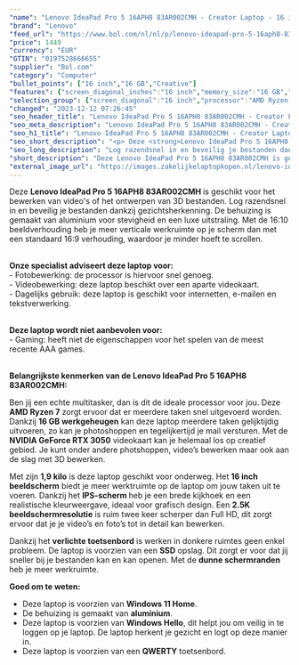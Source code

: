 ```yaml
---
"name": "Lenovo IdeaPad Pro 5 16APH8 83AR002CMH - Creator Laptop - 16 inch"
"brand": "Lenovo"
"feed_url": "https://www.bol.com/nl/nl/p/lenovo-ideapad-pro-5-16aph8-83ar002cmh-creator-laptop-16-inch/9300000151986321"
"price": 1449
"currency": "EUR"
"GTIN": "0197528666655"
"supplier": "Bol.com"
"category": "Computer"
"bullet_points": ["16 inch","16 GB","Creative"]
"features": {"screen_diagonal_inches":"16 inch","memory_size":"16 GB","purpose_laptop":"Creative"}
"selection_group": {"screen_diagonal":"16 inch","processor":"AMD Ryzen 7","changed_price_past_3_days":false,"product_family":"Ideapad"}
"changed": "2023-12-12 07:26:45"
"seo_header_title": "Lenovo IdeaPad Pro 5 16APH8 83AR002CMH - Creator Laptop - 16 inch"
"seo_meta_description": "Lenovo IdeaPad Pro 5 16APH8 83AR002CMH - Creator Laptop - 16 inch"
"seo_h1_title": "Lenovo IdeaPad Pro 5 16APH8 83AR002CMH - Creator Laptop - 16 inch"
"seo_short_description": "<p> Deze <strong>Lenovo IdeaPad Pro 5 16APH8 83AR002CMH </strong>is geschikt voor het bewerken van video's of het ontwerpen van 3D bestanden."
"seo_long_description": "Log razendsnel in en beveilig je bestanden dankzij gezichtsherkenning. De behuizing is gemaakt van aluminium voor stevigheid en een luxe uitstraling. Met de 16:10 beeldverhouding heb je meer verticale werkruimte op je scherm dan met een standaard 16:9 verhouding, waardoor je minder hoeft te scrollen. </p> <p> <br /><strong>Onze specialist adviseert deze laptop voor:</strong><br />- Fotobewerking: de processor is hiervoor snel genoeg. <br />- Videobewerking: deze laptop beschikt over een aparte videokaart. <br />- Dagelijks gebruik: deze laptop is geschikt voor internetten, e-mailen en tekstverwerking. </p> <p> <br /><strong>Deze laptop wordt niet aanbevolen voor:</strong><br />- Gaming: heeft niet de eigenschappen voor het spelen van de meest recente AAA games. </p> <p> <br /><strong>Belangrijkste kenmerken van de Lenovo IdeaPad Pro 5 16APH8 83AR002CMH:</strong> </p> <p> Ben jij een echte multitasker, dan is dit de ideale processor voor jou. Deze <strong>AMD Ryzen 7</strong> zorgt ervoor dat er meerdere taken snel uitgevoerd worden. Dankzij <strong>16 GB werkgeheugen</strong> kan deze laptop meerdere taken gelijktijdig uitvoeren, zo kan je photoshoppen en tegelijkertijd je mail versturen. Met de <strong>NVIDIA GeForce RTX 3050</strong> videokaart kan je helemaal los op creatief gebied. Je kunt onder andere photshoppen, video’s bewerken maar ook aan de slag met 3D bewerken. </p> <p> Met zijn <strong>1,9 kilo</strong> is deze laptop geschikt voor onderweg. Het <strong>16 inch beeldscherm</strong> biedt je meer werktruimte op de laptop om jouw taken uit te voeren. Dankzij het <strong>IPS-scherm </strong>heb je een brede kijkhoek en een realistische kleurweergave, ideaal voor grafisch design. Een <strong>2. 5K beeldschermresolutie</strong> is ruim twee keer scherper dan Full HD, dit zorgt ervoor dat je je video’s en foto’s tot in detail kan bewerken. </p> <p> Dankzij het <strong>verlichte toetsenbord</strong> is werken in donkere ruimtes geen enkel probleem. De laptop is voorzien van een <strong>SSD</strong> opslag. Dit zorgt er voor dat jij sneller bij je bestanden kan en kan openen. Met de <strong>dunne schermranden</strong> heb je meer werkruimte. </p> <p> <strong>Goed om te weten: </strong> </p> <ul> <li>Deze laptop is voorzien van <strong>Windows 11 Home</strong>. </li> <li>De behuizing is gemaakt van <strong>aluminium</strong>. </li> <li>Deze laptop is voorzien van <strong> Windows Hello</strong>, dit helpt jou om veilig in te loggen op je laptop. De laptop herkent je gezicht en logt op deze manier in. </li> <li>Deze laptop is voorzien van een <strong>QWERTY</strong> toetsenbord. </li> </ul>"
"short_description": "Deze Lenovo IdeaPad Pro 5 16APH8 83AR002CMH is geschikt voor het bewerken van video's of het ontwerpen van 3D bestanden. Log razendsnel in en beveilig je bestanden dankzij gezichtsherkenning. De behuizing is gemaakt van aluminium voor stevigheid en een luxe uitstraling. Met de 16:10 beeldverhouding heb je meer verticale werkruimte op je scherm dan met een standaard 16:9 verhouding, waardoor je minder hoeft te scrollen. Onze specialist adviseert deze laptop voor: - Fotobewerking: de processor is hiervoor snel genoeg. - Videobewerking: deze laptop beschikt over een aparte videokaart. - Dagelijks gebruik: deze laptop is geschikt voor internetten, e-mailen en tekstverwerking. Deze laptop wordt niet aanbevolen voor: - Gaming: heeft niet de eigenschappen voor het spelen van de meest recente AAA games. Belangrijkste kenmerken van de Lenovo IdeaPad Pro 5 16APH8 83AR002CMH: Ben jij een echte multitasker, dan is dit de ideale processor voor jou. Deze AMD Ryzen 7 zorgt ervoor dat er meerdere taken snel uitgevoerd worden. Dankzij 16 GB werkgeheugen kan deze laptop meerdere taken gelijktijdig uitvoeren, zo kan je photoshoppen en tegelijkertijd je mail versturen. Met de NVIDIA GeForce RTX 3050 videokaart kan je helemaal los op creatief gebied. Je kunt onder andere photshoppen, video’s bewerken maar ook aan de slag met 3D bewerken. Met zijn 1,9 kilo is deze laptop geschikt voor onderweg. Het 16 inch beeldscherm biedt je meer werktruimte op de laptop om jouw taken uit te voeren. Dankzij het IPS-scherm heb je een brede kijkhoek en een realistische kleurweergave, ideaal voor grafisch design. Een 2.5K beeldschermresolutie is ruim twee keer scherper dan Full HD, dit zorgt ervoor dat je je video’s en foto’s tot in detail kan bewerken. Dankzij het verlichte toetsenbord is werken in donkere ruimtes geen enkel probleem. De laptop is voorzien van een SSD opslag. Dit zorgt er voor dat jij sneller bij je bestanden kan en kan openen. Met de dunne schermranden heb je meer werkruimte. Goed om te weten: Deze laptop is voorzien van Windows 11 Home. De behuizing is gemaakt van aluminium. Deze laptop is voorzien van Windows Hello, dit helpt jou om veilig in te loggen op je laptop. De laptop herkent je gezicht en logt op deze manier in. Deze laptop is voorzien van een QWERTY toetsenbord."
"external_image_url": "https://images.zakelijkelaptopkopen.nl/lenovo-ideapad-pro-5-16aph8-83ar002cmh-creator-laptop-16-inch.webp"
---
```


<p> Deze <strong>Lenovo IdeaPad Pro 5 16APH8 83AR002CMH </strong>is geschikt voor het bewerken van video's of het ontwerpen van 3D bestanden. Log razendsnel in en beveilig je bestanden dankzij gezichtsherkenning. De behuizing is gemaakt van aluminium voor stevigheid en een luxe uitstraling. Met de 16:10 beeldverhouding heb je meer verticale werkruimte op je scherm dan met een standaard 16:9 verhouding, waardoor je minder hoeft te scrollen. </p> <p> <br /><strong>Onze specialist adviseert deze laptop voor:</strong><br />- Fotobewerking: de processor is hiervoor snel genoeg. <br />- Videobewerking: deze laptop beschikt over een aparte videokaart. <br />- Dagelijks gebruik: deze laptop is geschikt voor internetten, e-mailen en tekstverwerking. </p> <p> <br /><strong>Deze laptop wordt niet aanbevolen voor:</strong><br />- Gaming: heeft niet de eigenschappen voor het spelen van de meest recente AAA games. </p> <p> <br /><strong>Belangrijkste kenmerken van de Lenovo IdeaPad Pro 5 16APH8 83AR002CMH:</strong> </p> <p> Ben jij een echte multitasker, dan is dit de ideale processor voor jou. Deze <strong>AMD Ryzen 7</strong> zorgt ervoor dat er meerdere taken snel uitgevoerd worden. Dankzij <strong>16 GB werkgeheugen</strong> kan deze laptop meerdere taken gelijktijdig uitvoeren, zo kan je photoshoppen en tegelijkertijd je mail versturen. Met de <strong>NVIDIA GeForce RTX 3050</strong> videokaart kan je helemaal los op creatief gebied. Je kunt onder andere photshoppen, video’s bewerken maar ook aan de slag met 3D bewerken. </p> <p> Met zijn <strong>1,9 kilo</strong> is deze laptop geschikt voor onderweg. Het <strong>16 inch beeldscherm</strong> biedt je meer werktruimte op de laptop om jouw taken uit te voeren. Dankzij het <strong>IPS-scherm </strong>heb je een brede kijkhoek en een realistische kleurweergave, ideaal voor grafisch design. Een <strong>2.5K beeldschermresolutie</strong> is ruim twee keer scherper dan Full HD, dit zorgt ervoor dat je je video’s en foto’s tot in detail kan bewerken. </p> <p> Dankzij het <strong>verlichte toetsenbord</strong> is werken in donkere ruimtes geen enkel probleem. De laptop is voorzien van een <strong>SSD</strong> opslag. Dit zorgt er voor dat jij sneller bij je bestanden kan en kan openen. Met de <strong>dunne schermranden</strong> heb je meer werkruimte. </p> <p> <strong>Goed om te weten: </strong> </p> <ul> <li>Deze laptop is voorzien van <strong>Windows 11 Home</strong>.</li> <li>De behuizing is gemaakt van <strong>aluminium</strong>.</li> <li>Deze laptop is voorzien van <strong> Windows Hello</strong>, dit helpt jou om veilig in te loggen op je laptop. De laptop herkent je gezicht en logt op deze manier in.</li> <li>Deze laptop is voorzien van een <strong>QWERTY</strong> toetsenbord.</li> </ul>